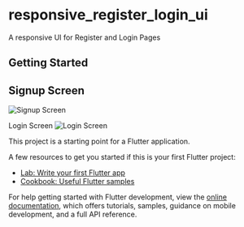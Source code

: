 # responsive_register_login_ui

A responsive UI for Register and Login Pages

## Getting Started
## Signup Screen

![Signup Screen](https://user-images.githubusercontent.com/120676400/209547733-8ec98228-5353-48ee-b747-19b354cafdc6.png)

Login Screen
![Login Screen](https://user-images.githubusercontent.com/120676400/209547795-787b031f-e8a7-471a-b71a-dbf14b043e34.png)


This project is a starting point for a Flutter application.

A few resources to get you started if this is your first Flutter project:

- [Lab: Write your first Flutter app](https://docs.flutter.dev/get-started/codelab)
- [Cookbook: Useful Flutter samples](https://docs.flutter.dev/cookbook)

For help getting started with Flutter development, view the
[online documentation](https://docs.flutter.dev/), which offers tutorials,
samples, guidance on mobile development, and a full API reference.
